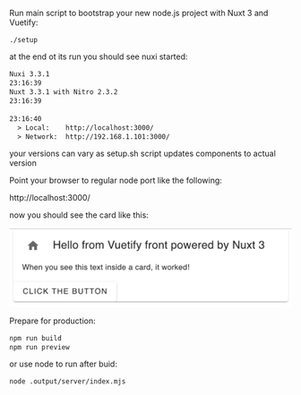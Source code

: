 Run main script to bootstrap your new node.js project with Nuxt 3 and Vuetify:

    ./setup

at the end ot its run you should see nuxi started:

    Nuxi 3.3.1                                                                                                                                                                                                          23:16:39
    Nuxt 3.3.1 with Nitro 2.3.2                                                                                                                                                                                         23:16:39
                                                                                                                                                                                                                        23:16:40
      > Local:    http://localhost:3000/
      > Network:  http://192.168.1.101:3000/

your versions can vary as setup.sh script updates components to actual version

Point your browser to regular node port like the following:

http://localhost:3000/

now you should see the card like this:

![enter image description here](/pictures/card.png)


Prepare for production:

```
npm run build
npm run preview
```

or use node to run after buid:

```
node .output/server/index.mjs
```
